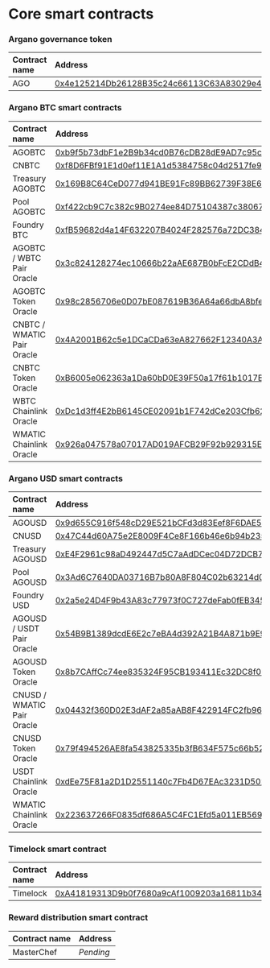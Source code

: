 # Core smart contracts

### Argano governance token

| Contract name | Address |
| :--- | :--- |
| AGO  | [0x4e125214Db26128B35c24c66113C63A83029e433](https://polygonscan.com/address/0x4e125214Db26128B35c24c66113C63A83029e433) |

### Argano BTC smart contracts

| Contract name | Address |
| :--- | :--- |
| AGOBTC | [0xb9f5b73dbF1e2B9b34cd0B76cDB28dE9AD7c95ce](https://polygonscan.com/address/0xb9f5b73dbf1e2b9b34cd0b76cdb28de9ad7c95ce) |
| CNBTC | [0xf8D6FBf91E1d0ef11E1A1d5384758c04d2517fe9](https://polygonscan.com/address/0xf8d6fbf91e1d0ef11e1a1d5384758c04d2517fe9) |
| Treasury AGOBTC | [0x169B8C64CeD077d941BE91Fc89BB62739F38E647](https://polygonscan.com/address/0x169b8c64ced077d941be91fc89bb62739f38e647) |
| Pool AGOBTC | [0xf422cb9C7c382c9B0274ee84D75104387c380678](https://polygonscan.com/address/0xf422cb9c7c382c9b0274ee84d75104387c380678) |
| Foundry BTC | [0xfB59682d4a14F632207B4024F282576a72DC3845](https://polygonscan.com/address/0xfb59682d4a14f632207b4024f282576a72dc3845) |
| AGOBTC / WBTC Pair Oracle | [0x3c824128274ec10666b22aAE687B0bFcE2CDdB4B](https://polygonscan.com/address/0x3c824128274ec10666b22aae687b0bfce2cddb4b) |
| AGOBTC Token Oracle | [0x98c2856706e0D07bE087619B36A64a66dbA8bfe3](https://polygonscan.com/address/0x98c2856706e0d07be087619b36a64a66dba8bfe3) |
| CNBTC / WMATIC Pair Oracle | [0x4A2001B62c5e1DCaCDa63eA827662F12340A3A50](https://polygonscan.com/address/0x4a2001b62c5e1dcacda63ea827662f12340a3a50) |
| CNBTC Token Oracle | [0xB6005e062363a1Da60bD0E39F50a17f61b1017B5](https://polygonscan.com/address/0xb6005e062363a1da60bd0e39f50a17f61b1017b5) |
| WBTC Chainlink Oracle | [0xDc1d3ff4E2bB6145CE02091b1F742dCe203Cfb62](https://polygonscan.com/address/0xdc1d3ff4e2bb6145ce02091b1f742dce203cfb62) |
| WMATIC Chainlink Oracle | [0x926a047578a07017AD019AFCB29F92b929315E90](https://polygonscan.com/address/0x926a047578a07017ad019afcb29f92b929315e90) |

### Argano USD smart contracts

| Contract name | Address |
| :--- | :--- |
| AGOUSD | [0x9d655C916f548cD29E521bCFd3d83Eef8F6DAE59](https://polygonscan.com/address/0x9d655C916f548cD29E521bCFd3d83Eef8F6DAE59) |
| CNUSD | [0x47C44d60A75e2E8009F4Ce8F166b46e6b94b235F](https://polygonscan.com/address/0x47c44d60a75e2e8009f4ce8f166b46e6b94b235f) |
| Treasury AGOUSD | [0xE4F2961c98aD492447d5C7aAdDCec04D72DCB7c0](https://polygonscan.com/address/0xe4f2961c98ad492447d5c7aaddcec04d72dcb7c0) |
| Pool AGOUSD | [0x3Ad6C7640DA03716B7b80A8F804C02b63214d03f](https://polygonscan.com/address/0x3ad6c7640da03716b7b80a8f804c02b63214d03f) |
| Foundry USD | [0x2a5e24D4F9b43A83c77973f0C727deFab0fEB345](https://polygonscan.com/address/0x2a5e24d4f9b43a83c77973f0c727defab0feb345) |
| AGOUSD / USDT Pair Oracle | [0x54B9B1389dcdE6E2c7eBA4d392A21B4A871b9E9D](https://polygonscan.com/address/0x54b9b1389dcde6e2c7eba4d392a21b4a871b9e9d) |
| AGOUSD Token Oracle | [0x8b7CAffCc74ee835324F95CB193411Ec32DC8f07](https://polygonscan.com/address/0x8b7caffcc74ee835324f95cb193411ec32dc8f07) |
| CNUSD / WMATIC Pair Oracle | [0x04432f360D02E3dAF2a85aAB8F422914FC2fb96A](https://polygonscan.com/address/0x04432f360d02e3daf2a85aab8f422914fc2fb96a) |
| CNUSD Token Oracle | [0x79f494526AE8fa543825335b3fB634F575c66b52](https://polygonscan.com/address/0x79f494526ae8fa543825335b3fb634f575c66b52) |
| USDT Chainlink Oracle | [0xdEe75F81a2D1D2551140c7Fb4D67EAc3231D5026](https://polygonscan.com/address/0xdee75f81a2d1d2551140c7fb4d67eac3231d5026) |
| WMATIC Chainlink Oracle | [0x223637266F0835df686A5C4FC1Efd5a011EB569e](https://polygonscan.com/address/0x223637266f0835df686a5c4fc1efd5a011eb569e) |

### Timelock smart contract

| Contract name | Address |
| :--- | :--- |
| Timelock | [0xA41819313D9b0f7680a9cAf1009203a16811b349](https://polygonscan.com/address/0xa41819313d9b0f7680a9caf1009203a16811b349) |

### Reward distribution smart contract

| Contract name | Address |
| :--- | :--- |
| MasterChef | _Pending_ |

###  

